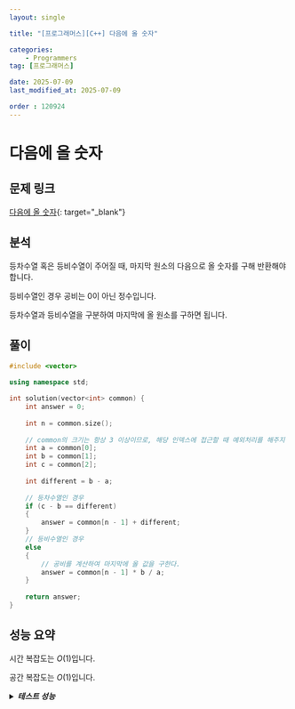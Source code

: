 ```yaml
---
layout: single

title: "[프로그래머스][C++] 다음에 올 숫자"

categories:
    - Programmers
tag: [프로그래머스]

date: 2025-07-09
last_modified_at: 2025-07-09

order : 120924
---
```


# 다음에 올 숫자

## 문제 링크

[다음에 올 숫자](https://school.programmers.co.kr/learn/courses/30/lessons/120924){: target="_blank"}

## 분석

등차수열 혹은 등비수열이 주어질 때, 마지막 원소의 다음으로 올 숫자를 구해 반환해야합니다.

등비수열인 경우 공비는 0이 아닌 정수입니다.

등차수열과 등비수열을 구분하여 마지막에 올 원소를 구하면 됩니다.


## 풀이

```cpp
#include <vector>

using namespace std;

int solution(vector<int> common) {
    int answer = 0;
    
    int n = common.size();
    
    // common의 크기는 항상 3 이상이므로, 해당 인덱스에 접근할 때 예외처리를 해주지 않아도 된다.
    int a = common[0];
    int b = common[1];
    int c = common[2];
    
    int different = b - a;
    
    // 등차수열인 경우
    if (c - b == different)
    {
        answer = common[n - 1] + different;
    }
    // 등비수열인 경우
    else
    {
        // 공비를 계산하여 마지막에 올 값을 구한다.
        answer = common[n - 1] * b / a;
    }
    
    return answer;
}
```

## 성능 요약

시간 복잡도는 $O(1)$입니다.

공간 복잡도는 $O(1)$입니다.

<details>
<summary><h5 style="display: inline;">테스트 성능</h5></summary>
<div markdown="1">

테스트 1 〉 통과 (0.01ms, 4.14MB)  
테스트 2 〉 통과 (0.01ms, 4.2MB)  
테스트 3 〉 통과 (0.01ms, 4.18MB)  
테스트 4 〉 통과 (0.01ms, 3.67MB)  
테스트 5 〉 통과 (0.01ms, 4.14MB)  
테스트 6 〉 통과 (0.01ms, 4.21MB)  
테스트 7 〉 통과 (0.01ms, 4.14MB)  
테스트 8 〉 통과 (0.01ms, 4.2MB)  
테스트 9 〉 통과 (0.01ms, 4.21MB)  

</div>
</details>